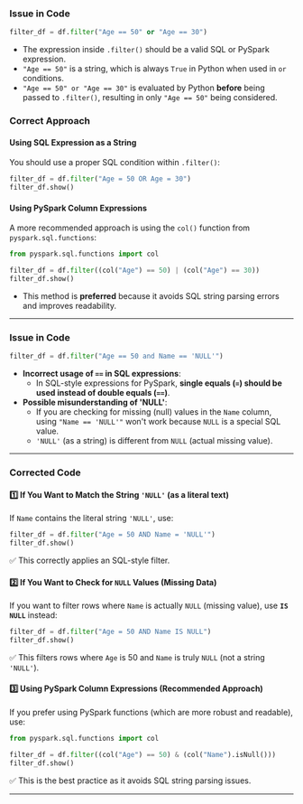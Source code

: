 ### **Issue in Code**
```python
filter_df = df.filter("Age == 50" or "Age == 30")
```
- The expression inside `.filter()` should be a valid SQL or PySpark expression.
- `"Age == 50"` is a string, which is always `True` in Python when used in `or` conditions.
- `"Age == 50" or "Age == 30"` is evaluated by Python **before** being passed to `.filter()`, resulting in only `"Age == 50"` being considered.

### **Correct Approach**

#### **Using SQL Expression as a String**
You should use a proper SQL condition within `.filter()`:
```python
filter_df = df.filter("Age = 50 OR Age = 30")
filter_df.show()
```

#### **Using PySpark Column Expressions**
A more recommended approach is using the `col()` function from `pyspark.sql.functions`:
```python
from pyspark.sql.functions import col

filter_df = df.filter((col("Age") == 50) | (col("Age") == 30))
filter_df.show()
```
- This method is **preferred** because it avoids SQL string parsing errors and improves readability.


---

### **Issue in  Code**
```python
filter_df = df.filter("Age == 50 and Name == 'NULL'")
```
- **Incorrect usage of `==` in SQL expressions**:  
  - In SQL-style expressions for PySpark, **single equals (`=`) should be used instead of double equals (`==`)**.
- **Possible misunderstanding of 'NULL'**:
  - If you are checking for missing (null) values in the `Name` column, using `"Name == 'NULL'"` won't work because `NULL` is a special SQL value.
  - `'NULL'` (as a string) is different from `NULL` (actual missing value).

---

### **Corrected Code**
#### **1️⃣ If You Want to Match the String `'NULL'` (as a literal text)**  
If `Name` contains the literal string `'NULL'`, use:
```python
filter_df = df.filter("Age = 50 AND Name = 'NULL'")
filter_df.show()
```
✅ This correctly applies an SQL-style filter.

#### **2️⃣ If You Want to Check for `NULL` Values (Missing Data)**
If you want to filter rows where `Name` is actually `NULL` (missing value), use **`IS NULL`** instead:
```python
filter_df = df.filter("Age = 50 AND Name IS NULL")
filter_df.show()
```
✅ This filters rows where `Age` is 50 and `Name` is truly `NULL` (not a string `'NULL'`).

#### **3️⃣ Using PySpark Column Expressions (Recommended Approach)**
If you prefer using PySpark functions (which are more robust and readable), use:
```python
from pyspark.sql.functions import col

filter_df = df.filter((col("Age") == 50) & (col("Name").isNull()))
filter_df.show()
```
✅ This is the best practice as it avoids SQL string parsing issues.

---
